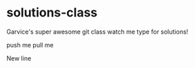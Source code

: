 # solutions-class

Garvice's super awesome git class watch me type for solutions!

push me pull me


New line
